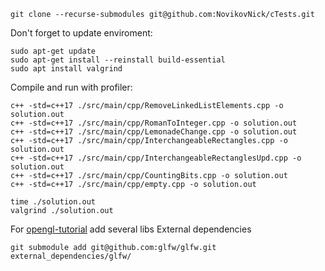 ```
git clone --recurse-submodules git@github.com:NovikovNick/cTests.git
```

Don't forget to update enviroment:
```
sudo apt-get update
sudo apt-get install --reinstall build-essential
sudo apt install valgrind
```

Compile and run with profiler:
```
c++ -std=c++17 ./src/main/cpp/RemoveLinkedListElements.cpp -o solution.out
c++ -std=c++17 ./src/main/cpp/RomanToInteger.cpp -o solution.out
c++ -std=c++17 ./src/main/cpp/LemonadeChange.cpp -o solution.out
c++ -std=c++17 ./src/main/cpp/InterchangeableRectangles.cpp -o solution.out
c++ -std=c++17 ./src/main/cpp/InterchangeableRectanglesUpd.cpp -o solution.out
c++ -std=c++17 ./src/main/cpp/CountingBits.cpp -o solution.out
c++ -std=c++17 ./src/main/cpp/empty.cpp -o solution.out

time ./solution.out
valgrind ./solution.out
```

For [opengl-tutorial](https://www.opengl-tutorial.org/beginners-tutorials/tutorial-1-opening-a-window/) add several libs
External dependencies
```
git submodule add git@github.com:glfw/glfw.git external_dependencies/glfw/
```
